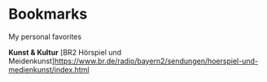# Bookmarks
My personal favorites

**Kunst & Kultur**
[BR2 Hörspiel und Meidenkunst]https://www.br.de/radio/bayern2/sendungen/hoerspiel-und-medienkunst/index.html
